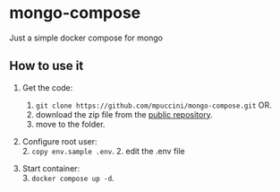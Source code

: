 # mongo-compose
Just a simple docker compose for mongo

## How to use it

1. Get the code:  
      1. `git clone https://github.com/mpuccini/mongo-compose.git` OR. 
      1. download the zip file from the [public repository](https://github.com/mpuccini/mongo-compose). 
      1. move to the folder. 
   
2. Configure root user:  
      2. `copy env.sample .env`. 
      2. edit the .env file   
   
3. Start container:  
      3. `docker compose up -d`. 
